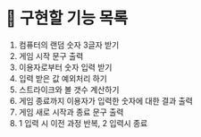 # 📒 구현할 기능 목록
1. 컴퓨터의 랜덤 숫자 3글자 받기
2. 게임 시작 문구 출력
3. 이용자로부터 숫자 입력 받기
4. 입력 받은 값 예외처리 하기
5. 스트라이크와 볼 갯수 계산하기
6. 게임 종료까지 이용자가 입력한 숫자에 대한 결과 출력
7. 게임 새로 시작과 종료 문구 출력
8. 1 입력 시 이전 과정 반복, 2 입력시 종료